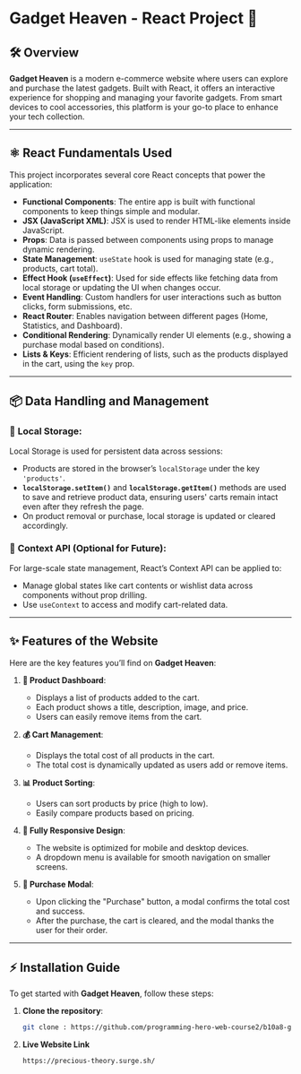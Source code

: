 <!-- # React + Vite

This template provides a minimal setup to get React working in Vite with HMR and some ESLint rules.

Currently, two official plugins are available:

- [@vitejs/plugin-react](https://github.com/vitejs/vite-plugin-react/blob/main/packages/plugin-react/README.md) uses [Babel](https://babeljs.io/) for Fast Refresh
- [@vitejs/plugin-react-swc](https://github.com/vitejs/vite-plugin-react-swc) uses [SWC](https://swc.rs/) for Fast Refresh -->

# Gadget Heaven - React Project 🚀

## 🛠️ **Overview**

**Gadget Heaven** is a modern e-commerce website where users can explore and purchase the latest gadgets. Built with React, it offers an interactive experience for shopping and managing your favorite gadgets. From smart devices to cool accessories, this platform is your go-to place to enhance your tech collection.

---

## ⚛️ **React Fundamentals Used**

This project incorporates several core React concepts that power the application:

- **Functional Components**: The entire app is built with functional components to keep things simple and modular.
- **JSX (JavaScript XML)**: JSX is used to render HTML-like elements inside JavaScript.
- **Props**: Data is passed between components using props to manage dynamic rendering.
- **State Management**: `useState` hook is used for managing state (e.g., products, cart total).
- **Effect Hook (`useEffect`)**: Used for side effects like fetching data from local storage or updating the UI when changes occur.
- **Event Handling**: Custom handlers for user interactions such as button clicks, form submissions, etc.
- **React Router**: Enables navigation between different pages (Home, Statistics, and Dashboard).
- **Conditional Rendering**: Dynamically render UI elements (e.g., showing a purchase modal based on conditions).
- **Lists & Keys**: Efficient rendering of lists, such as the products displayed in the cart, using the `key` prop.
  
---

## 📦 **Data Handling and Management**

### 🔑 **Local Storage**:
Local Storage is used for persistent data across sessions:
- Products are stored in the browser’s `localStorage` under the key `'products'`.
- **`localStorage.setItem()`** and **`localStorage.getItem()`** methods are used to save and retrieve product data, ensuring users' carts remain intact even after they refresh the page.
- On product removal or purchase, local storage is updated or cleared accordingly.

### 🔄 **Context API (Optional for Future)**:
For large-scale state management, React’s Context API can be applied to:
- Manage global states like cart contents or wishlist data across components without prop drilling.
- Use `useContext` to access and modify cart-related data.

---

## ✨ **Features of the Website**

Here are the key features you’ll find on **Gadget Heaven**:

1. **🛒 Product Dashboard**:
   - Displays a list of products added to the cart.
   - Each product shows a title, description, image, and price.
   - Users can easily remove items from the cart.

2. **💰 Cart Management**:
   - Displays the total cost of all products in the cart.
   - The total cost is dynamically updated as users add or remove items.

3. **📊 Product Sorting**:
   - Users can sort products by price (high to low).
   - Easily compare products based on pricing.

4. **📱 Fully Responsive Design**:
   - The website is optimized for mobile and desktop devices.
   - A dropdown menu is available for smooth navigation on smaller screens.

5. **🎉 Purchase Modal**:
   - Upon clicking the "Purchase" button, a modal confirms the total cost and success.
   - After the purchase, the cart is cleared, and the modal thanks the user for their order.

---

## ⚡ **Installation Guide**

To get started with **Gadget Heaven**, follow these steps:

1. **Clone the repository**:

   ```bash
   git clone : https://github.com/programming-hero-web-course2/b10a8-gadget-heaven-Ashiqur2812.git
   
2.  **Live Website Link**

    ```https://precious-theory.surge.sh/```